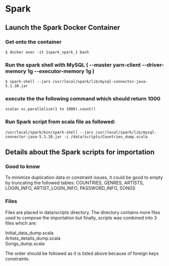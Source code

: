 # Spark

## Launch the Spark Docker Container

### Get onto the container
```
$ docker exec -it 1spark_spark_1 bash
```

### Run the spark shell with MySQL   ( --master yarn-client  --driver-memory 1g --executor-memory 1g )

```
$ spark-shell --jars /usr/local/spark/lib/mysql-connector-java-5.1.38.jar
```

### execute the the following command which should return 1000
```
scala> sc.parallelize(1 to 1000).count()
```
### Run Spark script from scala file as followed:
```
/usr/local/spark/bin/spark-shell --jars /usr/local/spark/lib/mysql-connector-java-5.1.38.jar -i /data/scripts/Countries_dump.scala
```
## Details about the Spark scripts for importation

### Good to know
To minimize duplication data or constraint issues, it could be good to empty by truncating the followed tables: COUNTRIES, GENRES, ARTISTS, LOGIN_INFO, ARTIST_LOGIN_INFO, PASSWORD_INFO, SONGS

### Files
Files are placed in data/scripts directory. 
The directory contains more files used to compose the importation but finally, scripts was combined into 3 files which are:

Initial_data_dump.scala <BR>
Artists_details_dump.scala <BR>
Songs_dump.scala <BR>

The order should be followed as it is listed above because of foreign keys constraints. 
